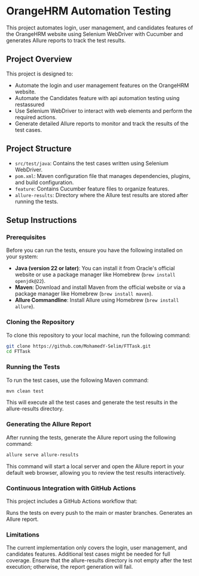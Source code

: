 # OrangeHRM Automation Testing

This project automates login, user management, and candidates features of the OrangeHRM website using Selenium WebDriver with Cucumber and generates Allure reports to track the test results.

## Project Overview

This project is designed to:

- Automate the login and user management features on the OrangeHRM website.
- Automate the Candidates feature with api automation testing using restassured
- Use Selenium WebDriver to interact with web elements and perform the required actions.
- Generate detailed Allure reports to monitor and track the results of the test cases.

## Project Structure

- `src/test/java`: Contains the test cases written using Selenium WebDriver.
- `pom.xml`: Maven configuration file that manages dependencies, plugins, and build configuration.
- `feature`: Contains Cucumber feature files to organize features. 
- `allure-results`: Directory where the Allure test results are stored after running the tests.

## Setup Instructions

### Prerequisites

Before you can run the tests, ensure you have the following installed on your system:

- **Java (version 22 or later)**: You can install it from Oracle's official website or use a package manager like Homebrew (`brew install openjdk@22`).
- **Maven**: Download and install Maven from the official website or via a package manager like Homebrew (`brew install maven`).
- **Allure Commandline**: Install Allure using Homebrew (`brew install allure`).

### Cloning the Repository

To clone this repository to your local machine, run the following command:

```bash
git clone https://github.com/MohamedY-Selim/FTTask.git
cd FTTask
```

### Running the Tests
To run the test cases, use the following Maven command:

```bash
mvn clean test
```
This will execute all the test cases and generate the test results in the allure-results directory.


### Generating the Allure Report
After running the tests, generate the Allure report using the following command:

```bash
allure serve allure-results
```
This command will start a local server and open the Allure report in your default web browser, allowing you to review the test results interactively.

### Continuous Integration with GitHub Actions
This project includes a GitHub Actions workflow that:

Runs the tests on every push to the main or master branches.
Generates an Allure report.

### Limitations
The current implementation only covers the login, user management, and candidates features. Additional test cases might be needed for full coverage.
Ensure that the allure-results directory is not empty after the test execution; otherwise, the report generation will fail.
